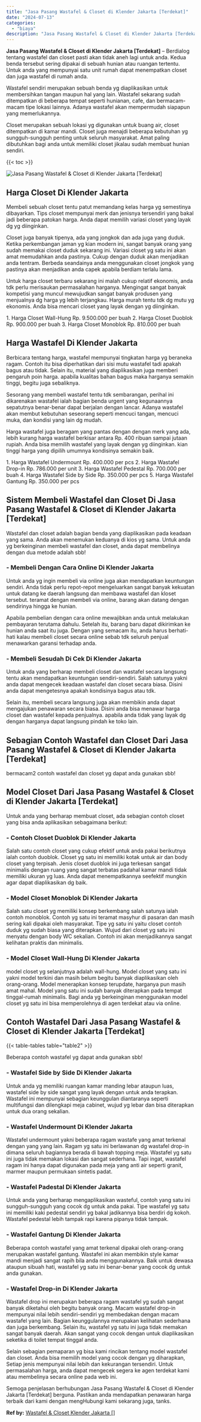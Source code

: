 ```yaml
---
title: "Jasa Pasang Wastafel & Closet di Klender Jakarta [Terdekat]"
date: "2024-07-13"
categories: 
  - "biaya"
description: "Jasa Pasang Wastafel & Closet di Klender Jakarta [Terdekat]. Semoga penjelasan berhubungan Jasa Pasang Wastafel & Closet di Klender Jakarta [Terdekat] berg..."
---
```


**Jasa Pasang Wastafel & Closet di Klender Jakarta \[Terdekat\]** – Berdialog tentang wastafel dan closet pasti akan tidak aneh lagi untuk anda. Kedua benda tersebut sering dipakai di sebuah hunian atau ruangan tertentu. Untuk anda yang mempunyai satu unit rumah dapat menempatkan closet dan juga wastafel di rumah anda.

Wastafel sendiri merupakan sebuah benda yg diaplikasikan untuk membersihkan tangan maupun hal yang lain. Wastafel sekarang sudah ditempatkan di beberapa tempat seperti hunianan, cafe, dan bermacam-macam tipe lokasi lainnya. Adanya wastafel akan mempermudah siapapun yang memerlukannya.

Closet merupakan sebuah lokasi yg digunakan untuk buang air, closet ditempatkan di kamar mandi. Closet juga menajdi beberapa kebutuhan yg sungguh-sungguh penting untuk seluruh masyarakat. Amat paling dibutuhkan bagi anda untuk memiliki closet jikalau sudah membuat hunian sendiri.

{{< toc >}}

![Jasa Pasang Wastafel & Closet di Klender Jakarta [Terdekat]](/images/wastafel-closet-murah43.png)

## Harga Closet Di Klender Jakarta

Membeli sebuah closet tentu patut memandang kelas harga yg semestinya dibayarkan. Tips closet mempunyai merk dan jenisnya tersendiri yang bakal jadi beberapa patokan harga. Anda dapat memilih variasi closet yang layak dg yg diinginkan.

Closet juga banyak tipenya, ada yang jongkok dan ada juga yang duduk. Ketika perkembangan jaman yg kian modern ini, sangat banyak orang yang sudah memakai closet duduk sekarang ini. Variasi closet yg satu ini akan amat memudahkan anda pastinya. Cukup dengan duduk akan menjadikan anda tentram. Berbeda seandainya anda menggunakan closet jongkok yang pastinya akan menjadikan anda capek apabila berdiam terlalu lama.

Untuk harga closet terbaru sekarang ini malah cukup relatif ekonomis, anda tdk perlu merisaukan permasalahan harganya. Mengingat sangat banyak kompetisi yang muncul mewujudkan sangat banyak produsen yang menjualnya dg harga yg lebih terjangkau. Harga murah tentu tdk dg mutu yg ekonomis. Anda bisa mencari closet yang layak dengan yg diinginkan.

1\. Harga Closet Wall-Hung Rp. 9.500.000 per buah 2. Harga Closet Duoblok Rp. 900.000 per buah 3. Harga Closet Monoblok Rp. 810.000 per buah

## Harga Wastafel Di Klender Jakarta

Berbicara tentang harga, wastafel mempunyai tingkatan harga yg beraneka ragam. Contoh itu bisa diperhatikan dari sisi mutu wastafel tadi apakah bagus atau tidak. Selain itu, material yang diaplikasikan juga memberi pengaruh poin harga. apabila kualitas bahan bagus maka harganya semakin tinggi, begitu juga sebaliknya.

Sesorang yang membeli wastafel tentu tdk sembarangan, perihal ini dikarenakan wastafel ialah bagian benda urgent yang kegunaannya sepatutnya benar-benar dapat berjalan dengan lancar. Adanya wastafel akan membut kebutuhan seseorang seperti mencuci tangan, mencuci muka, dan kondisi yang lain dg mudah.

Harga wastafel juga beragam yang pantas dengan dengan merk yang ada, lebih kurang harga wastafel berkisar antara Rp. 400 ribuan sampai jutaan rupiah. Anda bisa memilih wastafel yang layak dengan yg diinginkan. kian tinggi harga yang dipilih umumnya kondisinya semakin baik.

1\. Harga Wastafel Undermount Rp. 400.000 per pcs 2. Harga Wastafel Drop-in Rp. 786.000 per unit 3. Harga Wastafel Pedestal Rp. 700.000 per buah 4. Harga Wastafel Side by Side Rp. 350.000 per pcs 5. Harga Wastafel Gantung Rp. 350.000 per pcs

## Sistem Membeli Wastafel dan Closet Di Jasa Pasang Wastafel & Closet di Klender Jakarta \[Terdekat\]

Wastafel dan closet adalah bagian benda yang diaplikasikan pada keadaan yang sama. Anda akan menemukan keduanya di kios yg sama. Untuk anda yg berkeinginan membeli wastafel dan closet, anda dapat membelinya dengan dua metode adalah sbb!

### \- Membeli Dengan Cara Online Di Klender Jakarta

Untuk anda yg ingin membeli via online juga akan mendapatkan keuntungan sendiri. Anda tidak perlu repot-repot mengeluarkan sangat banyak kekuatan untuk datang ke daerah langsung dan membawa wastafel dan kloset tersebut. teramat dengan membeli via online, barang akan datang dengan sendirinya hingga ke hunian.

Apabila pembelian dengan cara online mewajibkan anda untuk melakukan pembayaran terutama dahulu. Setelah itu, barang baru dapat dikirimkan ke hunian anda saat itu juga. Dengan yang semacam itu, anda harus berhati-hati kalau membeli closet secara online sebab tdk seluruh penjual menawarkan garansi terhadap anda.

### \- Membeli Sesudah Di Cek Di Klender Jakarta

Untuk anda yang berharap membeli closet dan wastafel secara langsung tentu akan mendapatkan keuntungan sendiri-sendiri. Salah satunya yakni anda dapat mengecek keadaan wastafel dan closet secara biasa. Disini anda dapat mengetesnya apakah kondisinya bagus atau tdk.

Selain itu, membeli secara langsung juga akan membikin anda dapat mengajukan penawaran secara biasa. Disini anda bisa menawar harga closet dan wastafel kepada penjualnya. apabila anda tidak yang layak dg dengan harganya dapat langsung pindah ke toko lain.

## Sebagian Contoh Wastafel dan Closet Dari Jasa Pasang Wastafel & Closet di Klender Jakarta \[Terdekat\]

bermacam2 contoh wastafel dan closet yg dapat anda gunakan sbb!

## Model Closet Dari Jasa Pasang Wastafel & Closet di Klender Jakarta \[Terdekat\]

Untuk anda yang berharap membuat closet, ada sebagian contoh closet yang bisa anda aplikasikan sebagaimana berikut:

### \- Contoh Closet Duoblok Di Klender Jakarta

Salah satu contoh closet yang cukup efektif untuk anda pakai berikutnya ialah contoh duoblok. Closet yg satu ini memiliki kotak untuk air dan body closet yang terpisah. Jenis closet duoblok ini juga terkesan sangat minimalis dengan ruang yang sangat terbatas padahal kamar mandi tidak memiliki ukuran yg luas. Anda dapat menempatkannya seefektif mungkin agar dapat diaplikasikan dg baik.

### \- Model Closet Monoblok Di Klender Jakarta

Salah satu closet yg memiliki konsep berkembang salah satunya ialah contoh monoblok. Contoh yg satu ini teramat masyhur di pasaran dan masih sering kali dipakai oleh masyarakat. Tipe yg satu ini yaitu closet contoh duduk yg sudah biasa yang diterapkan. Wujud dari closet yg satu ini menyatu dengan body WC sekalian. Contoh ini akan menjadikannya sangat kelihatan praktis dan minimalis.

### \- Model Closet Wall-Hung Di Klender Jakarta

model closet yg selanjutnya adalah wall-hung. Model closet yang satu ini yakni model terkini dan masih belum begitu banyak diaplikasikan oleh orang-orang. Model menerapkan konsep terupdate, harganya pun masih amat mahal. Model yang satu ini sudah banyak diterapkan pada tempat tinggal-rumah minimalis. Bagi anda yg berkeinginan menggunakan model closet yg satu ini bisa memperolehnya di agen terdekat atau via online.

## Contoh Wastafel Dari Jasa Pasang Wastafel & Closet di Klender Jakarta \[Terdekat\]

{{< table-tables table="table2" >}}

Beberapa contoh wastafel yg dapat anda gunakan sbb!

### \- Wastafel Side by Side Di Klender Jakarta

Untuk anda yg memiliki ruangan kamar manding lebar ataupun luas, wastafel side by side sangat yang layak dengan untuk anda terapkan. Wastafel ini mempunyai sebagian keunggulan diantaranya seperti multifungsi dan dilengkapi meja cabinet, wujud yg lebar dan bisa diterapkan untuk dua orang sekalian.

### \- Wastafel Undermount Di Klender Jakarta

Wastafel undermount yakni beberapa ragam wastafe yang amat terkenal dengan yang yang lain. Ragam yg satu ini berlawanan dg wastafel drop-in dimana seluruh bagiannya berada di bawah topping meja. Wastafel yg satu ini juga tidak memakan lokasi dan sangat sederhana. Tapi ingat, wastafel ragam ini hanya dapat digunakan pada meja yang anti air seperti granit, marmer maupun permukaan sintetis padat.

### \- Wastafel Padestal Di Klender Jakarta

Untuk anda yang berharap mengaplikasikan wasteful, contoh yang satu ini sungguh-sungguh yang cocok dg untuk anda pakai. Tipe wastafel yg satu ini memiliki kaki pedestal sendiri yg bakal jadikannya bisa berdiri dg kokoh. Wastafel pedestal lebih tampak rapi karena pipanya tidak tampak.

### \- Wastafel Gantung Di Klender Jakarta

Beberapa contoh wastafel yang amat terkenal dipakai oleh orang-orang merupakan wastafel gantung. Wastafel ini akan membikin style kamar mandi menjadi sangat rapih bila anda menggunakannya. Baik untuk dewasa ataupun sibuah hati, wastafel yg satu ini benar-benar yang cocok dg untuk anda gunakan.

### \- Wastafel Drop-in Di Klender Jakarta

Wastafel drop ini merupakan beberapa ragam wastafel yg sudah sangat banyak diketahui oleh begitu banyak orang. Macam wastafel drop-in mempunyai nilai lebih sendiri-sendiri yg membedakan dengan macam wastafel yang lain. Bagian keunggulannya merupakan kelihatan sederhana dan juga berkembang. Selain itu, wastafel yg satu ini juga tidak memakan sangat banyak daerah. Akan sangat yang cocok dengan untuk diaplikasikan seketika di toilet tempat tinggal anda.

Selain sebagian pemaparan yg bisa kami rincikan tentang model wastafel dan closet. Anda bisa memilih model yang cocok dengan yg diharapkan, Setiap jenis mempunyai nilai lebih dan kekurangan tersendiri. Untuk permasalahan harga, anda dapat mengecek segera ke agen terdekat kami atau membelinya secara online pada web ini.

Semoga penjelasan berhubungan Jasa Pasang Wastafel & Closet di Klender Jakarta \[Terdekat\] berguna. Pastikan anda mendapatkan penawaran harga terbaik dari kami dengan mengHubungi kami sekarang juga, tanks.

**Ref by:** [Wastafel & Closet Klender Jakarta []](https://id.wikipedia.org/wiki/Wastafel)
